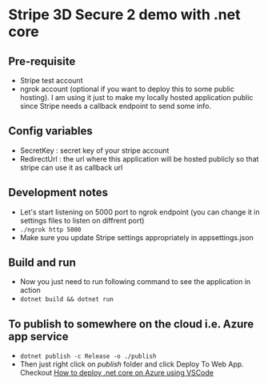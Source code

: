 # Stripe 3D Secure 2 demo with .net core
## Pre-requisite
* Stripe test account
* ngrok account (optional if you want to deploy this to some public hosting). I am using it just to make my locally hosted application public since Stripe needs a callback endpoint to send some info.
## Config variables
* SecretKey : secret key of your stripe account 
* RedirectUrl : the url where this application will be hosted publicly so that stripe can use it as callback url
## Development notes
* Let's start listening on 5000 port to ngrok endpoint (you can change it in settings files to listen on diffrent port)
* ```./ngrok http 5000```
* Make sure you update Stripe settings appropriately in appsettings.json
## Build and run
* Now you just need to run following command to see the application in action
* ```dotnet build && dotnet run```

## To publish to somewhere on the cloud i.e. Azure app service 
* ```dotnet publish -c Release -o ./publish```
* Then just right click on *publish* folder and click Deploy To Web App. Checkout [How to deploy .net core on Azure using VSCode](https://docs.microsoft.com/en-us/aspnet/core/tutorials/publish-to-azure-webapp-using-vscode?view=aspnetcore-2.2)